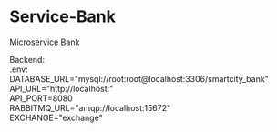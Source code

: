 # Service-Bank
Microservice Bank

Backend:<br>
  .env:<br>
    DATABASE_URL="mysql://root:root@localhost:3306/smartcity_bank"<br>
    API_URL="http://localhost:"<br>
    API_PORT=8080<br>
    RABBITMQ_URL="amqp://localhost:15672"<br>
    EXCHANGE="exchange"<br>

